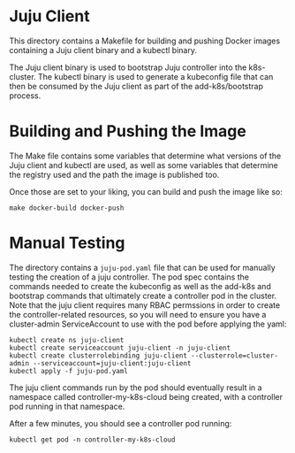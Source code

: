 # Juju Client

This directory contains a Makefile for building and pushing Docker images containing a Juju client binary and a kubectl binary. 

The Juju client binary is used to bootstrap Juju controller into the k8s-cluster. The kubectl binary is used to generate a kubeconfig file that can then be consumed by the Juju client as part of the add-k8s/bootstrap process.

# Building and Pushing the Image
The Make file contains some variables that determine what versions of the Juju client and kubectl are used, as well as some variables that determine the registry used and the path the image is published too. 

Once those are set to your liking, you can build and push the image like so:

```
make docker-build docker-push
```

# Manual Testing

The directory contains a `juju-pod.yaml` file that can be used for manually testing the creation of a juju controller. The pod spec contains the commands needed to create the kubeconfig as well as the add-k8s and bootstrap commands that ultimately create a controller pod in the cluster. Note that the juju client requires many RBAC permssions in order to create the controller-related resources, so you will need to ensure you have a cluster-admin ServiceAccount to use with the pod before applying the yaml:

```
kubectl create ns juju-client
kubectl create serviceaccount juju-client -n juju-client
kubectl create clusterrolebinding juju-client --clusterrole=cluster-admin --serviceaccount=juju-client:juju-client
kubectl apply -f juju-pod.yaml 
```
The juju client commands run by the pod should eventually result in a namespace called controller-my-k8s-cloud being created, with a controller pod running in that namespace.

After a few minutes, you should see a controller pod running:
```
kubectl get pod -n controller-my-k8s-cloud
```

